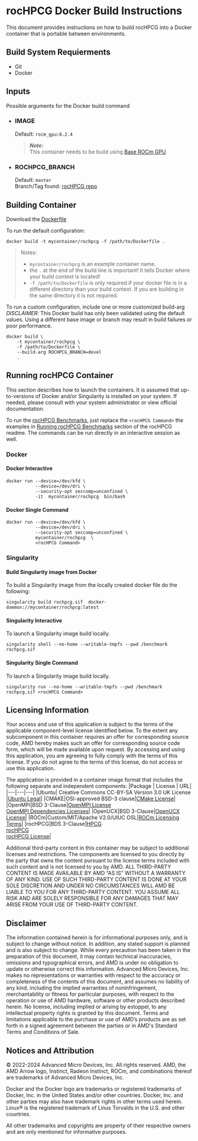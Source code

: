 # rocHPCG Docker Build Instructions
This document provides instructions on how to build rocHPCG into a Docker container that is portable between environments.


## Build System Requierments
- Git
- Docker

## Inputs
Possible arguments for the Docker build command  

- ### IMAGE
    Default: `rocm_gpu:6.2.4`  
    > ***Note:***  
    >  This container needs to be build using [Base ROCm GPU](/base-gpu-mpi-rocm-docker/Dockerfile).

- ### ROCHPCG_BRANCH
    Default: `master`  
    Branch/Tag found: [rocHPCG repo](https://github.com/ROCmSoftwarePlatform/rocHPCG)

## Building Container
Download the [Dockerfile](/hpcg/docker/Dockerfile)  

To run the default configuration:
```
docker build -t mycontainer/rochpcg -f /path/to/Dockerfile . 
```
>Notes:  
>- `mycontainer/rochpcg` is an example container name.
>- the `.` at the end of the build line is important! It tells Docker where your build context is located!
>- `-f /path/to/Dockerfile` is only required if your docker file is in a different directory than your build context. If you are building in the same directory it is not required. 


To run a custom configuration, include one or more customized build-arg  
*DISCLAIMER:* This Docker build has only been validated using the default values. Using a different base image or branch may result in build failures or poor performance.
```
docker build \
    -t mycontainer/rochpcg \
    -f /path/to/Dockerfile \
    --build-arg ROCHPCG_BRANCH=devel
    . 
```

## Running rocHPCG Container
This section describes how to launch the containers. It is assumed that up-to-versions of Docker and/or Singularity is installed on your system.
If needed, please consult with your system administrator or view official documentation.

To run the [rocHPCG Benchmarks](/hpcg/README.md#running-rochpcg-benchmark), just replace the `<rocHPCG Command>` the examples in [Running rocHPCG Benchmarks](/hpcg/README.md#running-rochpcg-benchmark) section of the rocHPCG readme. The commands can be run directly in an interactive session as well. 

### Docker  

#### Docker Interactive
```
docker run --device=/dev/kfd \
           --device=/dev/dri \
           --security-opt seccomp=unconfined \
           -it  mycontainer/rochpcg  bin/bash
```


#### Docker Single Command 
```
docker run --device=/dev/kfd \
           --device=/dev/dri \
           --security-opt seccomp=unconfined \
           mycontainer/rochpcg  \
           <rocHPCG Command>
```

### Singularity  
#### Build Singularity image from Docker
To build a Singularity image from the locally created docker file do the following:
```
singularity build rochpcg.sif  docker-daemon://mycontainer/rochpcg:latest
```

#### Singularity Interactive
To launch a Singularity image build locally.
```
singularity shell --no-home --writable-tmpfs --pwd /benchmark rochpcg.sif
```

#### Singularity Single Command
To launch a Singularity image build locally.
```
singularity run --no-home --writable-tmpfs --pwd /benchmark rochpcg.sif <rocHPCG Command>
```

## Licensing Information
Your access and use of this application is subject to the terms of the applicable component-level license identified below. To the extent any subcomponent in this container requires an offer for corresponding source code, AMD hereby makes such an offer for corresponding source code form, which will be made available upon request. By accessing and using this application, you are agreeing to fully comply with the terms of this license. If you do not agree to the terms of this license, do not access or use this application.

The application is provided in a container image format that includes the following separate and independent components: 
|Package | License | URL|
|---|---|---|
|Ubuntu| Creative Commons CC-BY-SA Version 3.0 UK License |[Ubuntu Legal](https://ubuntu.com/legal)|
|CMAKE|OSI-approved BSD-3 clause|[CMake License](https://cmake.org/licensing/)|
|OpenMPI|BSD 3-Clause|[OpenMPI License](https://www-lb.open-mpi.org/community/license.php)<br /> [OpenMPI Dependencies Licenses](https://docs.open-mpi.org/en/v5.0.x/license/index.html)|
|OpenUCX|BSD 3-Clause|[OpenUCX License](https://openucx.org/license/)|
|ROCm|Custom/MIT/Apache V2.0/UIUC OSL|[ROCm Licensing Terms](https://rocm.docs.amd.com/en/latest/about/license.html)|
|rocHPCG|BDS 3-Clause|[HPCG](https://github.com/hpcg-benchmark/hpcg) <br /> [rocHPCG](https://github.com/ROCmSoftwarePlatform/rocHPCG) <br /> [rocHPCG License](https://github.com/ROCmSoftwarePlatform/rocHPCG/blob/develop/LICENSE.md)|

Additional third-party content in this container may be subject to additional licenses and restrictions. The components are licensed to you directly by the party that owns the content pursuant to the license terms included with such content and is not licensed to you by AMD. ALL THIRD-PARTY CONTENT IS MADE AVAILABLE BY AMD “AS IS” WITHOUT A WARRANTY OF ANY KIND. USE OF SUCH THIRD-PARTY CONTENT IS DONE AT YOUR SOLE DISCRETION AND UNDER NO CIRCUMSTANCES WILL AMD BE LIABLE TO YOU FOR ANY THIRD-PARTY CONTENT. YOU ASSUME ALL RISK AND ARE SOLELY RESPONSIBLE FOR ANY DAMAGES THAT MAY ARISE FROM YOUR USE OF THIRD-PARTY CONTENT.

## Disclaimer
The information contained herein is for informational purposes only, and is subject to change without notice. In addition, any stated support is planned and is also subject to change. While every precaution has been taken in the preparation of this document, it may contain technical inaccuracies, omissions and typographical errors, and AMD is under no obligation to update or otherwise correct this information. Advanced Micro Devices, Inc. makes no representations or warranties with respect to the accuracy or completeness of the contents of this document, and assumes no liability of any kind, including the implied warranties of noninfringement, merchantability or fitness for particular purposes, with respect to the operation or use of AMD hardware, software or other products described herein. No license, including implied or arising by estoppel, to any intellectual property rights is granted by this document. Terms and limitations applicable to the purchase or use of AMD’s products are as set forth in a signed agreement between the parties or in AMD's Standard Terms and Conditions of Sale.

## Notices and Attribution
© 2022-2024 Advanced Micro Devices, Inc. All rights reserved. AMD, the AMD Arrow logo, Instinct, Radeon Instinct, ROCm, and combinations thereof are trademarks of Advanced Micro Devices, Inc.

Docker and the Docker logo are trademarks or registered trademarks of Docker, Inc. in the United States and/or other countries. Docker, Inc. and other parties may also have trademark rights in other terms used herein. Linux® is the registered trademark of Linus Torvalds in the U.S. and other countries.

All other trademarks and copyrights are property of their respective owners and are only mentioned for informative purposes.

